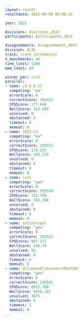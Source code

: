 ```yaml
---
layout: result
resultdate: 2022-08-09 00:06:13

year: 2022

divisions: divisions_2022
participants: participants_2022

disagreements: disagreements_2022
division: ALIA
track: track_incremental
n_benchmarks: 24
time_limit: 1200
mem_limit: 60

winner_par: cvc5
parallel:
- name: z3-4.8.17
  competing: "no"
  errorScore: 0
  correctScore: 202552
  CPUScore: 177.646
  WallScore: 163.689
  unsolved: 0
  abstained: 0
  timeout: 0
  memout: 0
- name: 2021-z3
  competing: "no"
  errorScore: 0
  correctScore: 202552
  CPUScore: 178.255
  WallScore: 164.315
  unsolved: 0
  abstained: 0
  timeout: 0
  memout: 0
- name: cvc5
  competing: "yes"
  errorScore: 0
  correctScore: 202550
  CPUScore: 722.769
  WallScore: 701.208
  unsolved: 2
  abstained: 0
  timeout: 0
  memout: 0
- name: smtinterpol
  competing: "yes"
  errorScore: 0
  correctScore: 202523
  CPUScore: 987.157
  WallScore: 436.74
  unsolved: 29
  abstained: 0
  timeout: 0
  memout: 0
- name: UltimateEliminator+MathSAT
  competing: "yes"
  errorScore: 0
  correctScore: 198581
  CPUScore: 8021.708
  WallScore: 6858.165
  unsolved: 3971
  abstained: 0
  timeout: 1
  memout: 0
---
```

